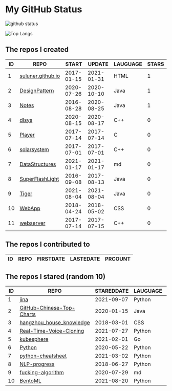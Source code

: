 # My GitHub Status

<img src="https://github-readme-stats-1.yihong0618.vercel.app/api?username=ThaddeusJiang&show_icons=true&&&hide_title=true&count_private=true" alt="github status" />

![Top Langs](https://github-readme-stats-1.yihong0618.vercel.app/api/top-langs/?username=ThaddeusJiang&layout=compact)

<!--START_SECTION:my_github-->
## The repos I created
| ID |                               REPO                                |   START    |   UPDATE   | LAUGUAGE | STARS |
|----|-------------------------------------------------------------------|------------|------------|----------|-------|
|  1 | [suluner.github.io](https://github.com/suluner/suluner.github.io) | 2017-01-15 | 2021-01-31 | HTML     |     1 |
|  2 | [DesignPattern](https://github.com/suluner/DesignPattern)         | 2020-07-26 | 2020-10-10 | Java     |     1 |
|  3 | [Notes](https://github.com/suluner/Notes)                         | 2016-08-28 | 2020-08-25 | Java     |     1 |
|  4 | [dlsys](https://github.com/suluner/dlsys)                         | 2020-08-15 | 2020-08-17 | C++      |     0 |
|  5 | [Player](https://github.com/suluner/Player)                       | 2017-07-14 | 2017-07-14 | C        |     0 |
|  6 | [solarsystem](https://github.com/suluner/solarsystem)             | 2017-07-01 | 2017-07-01 | C++      |     0 |
|  7 | [DataStructures](https://github.com/suluner/DataStructures)       | 2021-01-17 | 2021-01-17 | md       |     0 |
|  8 | [SuperFlashLight](https://github.com/suluner/SuperFlashLight)     | 2016-09-08 | 2017-08-13 | Java     |     0 |
|  9 | [Tiger](https://github.com/suluner/Tiger)                         | 2021-08-04 | 2021-08-04 | Java     |     0 |
| 10 | [WebApp](https://github.com/suluner/WebApp)                       | 2018-04-24 | 2018-05-02 | CSS      |     0 |
| 11 | [webserver](https://github.com/suluner/webserver)                 | 2017-07-14 | 2017-07-15 | C++      |     0 |

## The repos I contributed to
| ID | REPO | FIRSTDATE | LASTEDATE | PRCOUNT |
|----|------|-----------|-----------|---------|

## The repos I stared (random 10)
| ID |                                         REPO                                          | STAREDDATE | LAUGUAGE | LATESTUPDATE |
|----|---------------------------------------------------------------------------------------|------------|----------|--------------|
|  1 | [jina](https://github.com/jina-ai/jina)                                               | 2021-09-07 | Python   | 2021-11-19   |
|  2 | [GitHub-Chinese-Top-Charts](https://github.com/kon9chunkit/GitHub-Chinese-Top-Charts) | 2020-01-15 | Java     | 2021-11-19   |
|  3 | [hangzhou_house_knowledge](https://github.com/houshanren/hangzhou_house_knowledge)    | 2018-03-01 | CSS      | 2021-11-19   |
|  4 | [Real-Time-Voice-Cloning](https://github.com/CorentinJ/Real-Time-Voice-Cloning)       | 2021-07-27 | Python   | 2021-11-19   |
|  5 | [kubesphere](https://github.com/kubesphere/kubesphere)                                | 2021-02-01 | Go       | 2021-11-19   |
|  6 | [Python](https://github.com/TheAlgorithms/Python)                                     | 2020-05-22 | Python   | 2021-11-20   |
|  7 | [python-cheatsheet](https://github.com/gto76/python-cheatsheet)                       | 2021-03-02 | Python   | 2021-11-20   |
|  8 | [NLP-progress](https://github.com/sebastianruder/NLP-progress)                        | 2018-06-27 | Python   | 2021-11-19   |
|  9 | [fucking-algorithm](https://github.com/labuladong/fucking-algorithm)                  | 2020-07-29 | md       | 2021-11-20   |
| 10 | [BentoML](https://github.com/bentoml/BentoML)                                         | 2021-08-20 | Python   | 2021-11-19   |

<!--END_SECTION:my_github-->